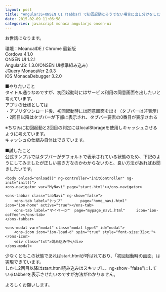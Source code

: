 ```yaml
---
layout: post
title: "AngularJS+ONSEN UI（tabbar）で初回起動とそうでない場合に出し分けをしたい"
date: 2015-02-09 11:06:58
categories: javascript monaca angularjs onsen-ui
---
```

<p>お世話になります。</p>

<p>環境：MoancaIDE / Chrome 最新版<br>
Cordova 4.1.0<br>
ONSEN UI 1.2.1<br>
AngularJS: 1.3.0(ONSEN UI標準組み込み）<br>
JQuery MonacaVer 2.0.3<br>
iOS MonacaDebugger 3.2.0</p>

<p>■やりたいこと<br>
タイトル通りなのですが、初回起動時にはサービス利用の同意画面を出したいと考えています。<br>
アプリの仕様としては<br>
・アプリダウンロード後、初回起動時には同意画面を出す（タブバーは非表示）<br>
・2回目以降はタブバーが下部に表示され、タブバー要素の0番目が表示される</p>

<p>※ちなみに初回起動と2回目の判定にはlocalStorageを使用しキャッシュさせるように考えています。<br>
キャッシュの仕組み自体はできています。</p>

<p>■試したこと<br>
公式サンプルではタブバーがデフォルトで表示されている状態のため、下記のようにしてみましたが正しい書き方なのかわからないのと、良い方法があればお聞きしたいです。</p>

<pre><code>&lt;body onload="onload()" ng-controller="initController" ng-init="init()"&gt;
&lt;ons-navigator var="MyNavi" page="start.html"&gt;&lt;/ons-navigator&gt;

&lt;ons-tabbar class="tabNavi" ng-show="false"&gt;
    &lt;ons-tab label="トップ"        page="home_navi.html"       icon="ion-home" active="true"&gt;&lt;/ons-tab&gt;
    &lt;ons-tab label="マイページ"  page="mypage_navi.html"     icon="ion-coffee"&gt;&lt;/ons-tab&gt;
&lt;/ons-tabbar&gt;

&lt;ons-modal var="modal" class="modal type3" id="modal"&gt;
    &lt;ons-icon icon="ion-load-d" spin="true" style="font-size:32px;"&gt;&lt;/ons-icon&gt;
    &lt;div class="txt"&gt;読み込み中&lt;/div&gt;
&lt;/ons-modal&gt;
</code></pre>

<p></p>

<p>少なくともこの状態であればstart.htmlが呼ばれており、「初回起動時の画面」は実現できています。<br>
しかし2回目以降はstart.html読み込みはスキップし、ng-show="false"にしているtabberを表示させたいのですが方法がわかりません。</p>

<p>よろしくお願いします。</p>
